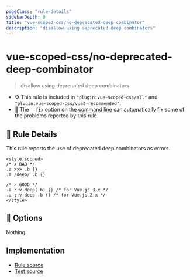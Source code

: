 ```yaml
---
pageClass: "rule-details"
sidebarDepth: 0
title: "vue-scoped-css/no-deprecated-deep-combinator"
description: "disallow using deprecated deep combinators"
---
```

# vue-scoped-css/no-deprecated-deep-combinator

> disallow using deprecated deep combinators

- :gear: This rule is included in `"plugin:vue-scoped-css/all"` and `"plugin:vue-scoped-css/vue3-recommended"`.
- :wrench: The `--fix` option on the [command line](https://eslint.org/docs/user-guide/command-line-interface#fixing-problems) can automatically fix some of the problems reported by this rule.

## :book: Rule Details

This rule reports the use of deprecated deep combinators as errors.

<eslint-code-block fix :rules="{'vue-scoped-css/no-deprecated-deep-combinator': ['error']}">

```vue
<style scoped>
/* ✗ BAD */
.a >>> .b {}
.a /deep/ .b {}

/* ✓ GOOD */
.a ::v-deep(.b) {} /* for Vue.js 3.x */
.a ::v-deep .b {} /* for Vue.js 2.x */
</style>
```

</eslint-code-block>

## :wrench: Options

Nothing.

## Implementation

- [Rule source](https://github.com/future-architect/eslint-plugin-vue-scoped-css/blob/master/lib/rules/no-deprecated-deep-combinator.ts)
- [Test source](https://github.com/future-architect/eslint-plugin-vue-scoped-css/blob/master/tests/lib/rules/no-deprecated-deep-combinator.ts)
